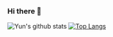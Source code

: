 ### Hi there 👋

![Yun's github stats](https://github-readme-stats.vercel.app/api?username=yunowo&show_icons=true&count_private=true)
[![Top Langs](https://github-readme-stats.vercel.app/api/top-langs/?username=yunowo&layout=compact)](https://github.com/anuraghazra/github-readme-stats)
